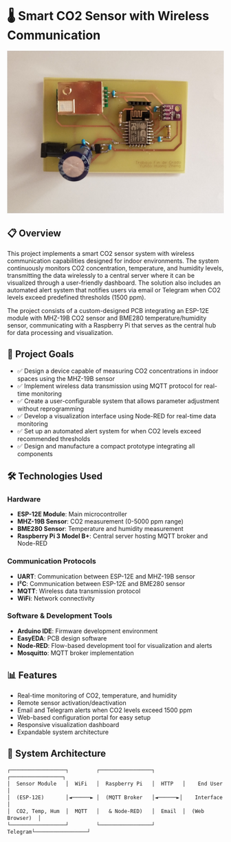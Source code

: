 # 🌡️ Smart CO2 Sensor with Wireless Communication

![Prototype](img/prototipo.jpg)

## 📋 Overview

This project implements a smart CO2 sensor system with wireless communication capabilities designed for indoor environments. The system continuously monitors CO2 concentration, temperature, and humidity levels, transmitting the data wirelessly to a central server where it can be visualized through a user-friendly dashboard. The solution also includes an automated alert system that notifies users via email or Telegram when CO2 levels exceed predefined thresholds (1500 ppm).

The project consists of a custom-designed PCB integrating an ESP-12E module with MHZ-19B CO2 sensor and BME280 temperature/humidity sensor, communicating with a Raspberry Pi that serves as the central hub for data processing and visualization.

## 🎯 Project Goals

- ✅ Design a device capable of measuring CO2 concentrations in indoor spaces using the MHZ-19B sensor
- ✅ Implement wireless data transmission using MQTT protocol for real-time monitoring
- ✅ Create a user-configurable system that allows parameter adjustment without reprogramming
- ✅ Develop a visualization interface using Node-RED for real-time data monitoring
- ✅ Set up an automated alert system for when CO2 levels exceed recommended thresholds
- ✅ Design and manufacture a compact prototype integrating all components

## 🛠️ Technologies Used

### Hardware
- **ESP-12E Module**: Main microcontroller
- **MHZ-19B Sensor**: CO2 measurement (0-5000 ppm range)
- **BME280 Sensor**: Temperature and humidity measurement
- **Raspberry Pi 3 Model B+**: Central server hosting MQTT broker and Node-RED

### Communication Protocols
- **UART**: Communication between ESP-12E and MHZ-19B sensor
- **I²C**: Communication between ESP-12E and BME280 sensor
- **MQTT**: Wireless data transmission protocol
- **WiFi**: Network connectivity

### Software & Development Tools
- **Arduino IDE**: Firmware development environment
- **EasyEDA**: PCB design software
- **Node-RED**: Flow-based development tool for visualization and alerts
- **Mosquitto**: MQTT broker implementation

## 📊 Features

- Real-time monitoring of CO2, temperature, and humidity
- Remote sensor activation/deactivation
- Email and Telegram alerts when CO2 levels exceed 1500 ppm
- Web-based configuration portal for easy setup
- Responsive visualization dashboard
- Expandable system architecture

## 📡 System Architecture

```
┌──────────────────┐         ┌─────────────────┐         ┌─────────────────┐
│  Sensor Module   │  WiFi   │  Raspberry Pi   │  HTTP   │    End User     │
│  (ESP-12E)       │◄──────► │  (MQTT Broker   │◄──────►│    Interface      │
│  CO2, Temp, Hum  │  MQTT   │   & Node-RED)   │  Email  │  (Web Browser)  │
└──────────────────┘         └─────────────────┘  Telegram└─────────────────┘
```
